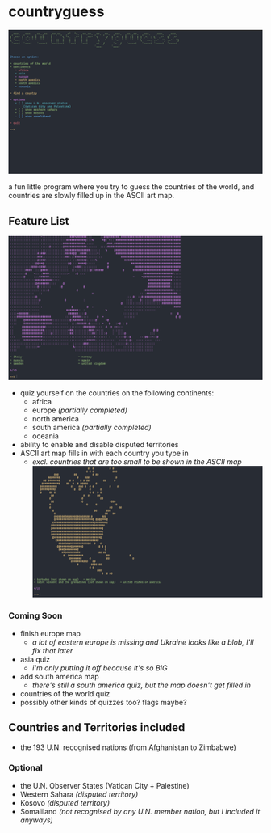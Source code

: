 # countryguess

![main menu](/screenshots/main-menu.png)

a fun little program where you try to guess the countries of the world, and countries are slowly filled up in the ASCII art map.

## Feature List

![main menu](/screenshots/europe-2.png)
- quiz yourself on the countries on the following continents:
    - africa
    - europe *(partially completed)*
    - north america
    - south america *(partially completed)*
    - oceania
- ability to enable and disable disputed territories 
- ASCII art map fills in with each country you type in
    - *excl. countries that are too small to be shown in the ASCII map*
![main menu](/screenshots/north-america.png)

### Coming Soon

- finish europe map
    - *a lot of eastern europe is missing and Ukraine looks like a blob, I'll fix that later*
- asia quiz
    - *i'm only putting it off because it's so BIG*
- add south america map
    - *there's still a south america quiz, but the map doesn't get filled in*
- countries of the world quiz
- possibly other kinds of quizzes too? flags maybe?

## Countries and Territories included

- the 193 U.N. recognised nations (from Afghanistan to Zimbabwe)

### Optional

- the U.N. Observer States (Vatican City + Palestine)
- Western Sahara *(disputed territory)*
- Kosovo *(disputed territory)*
- Somaliland *(not recognised by any U.N. member nation, but I included it anyways)*
